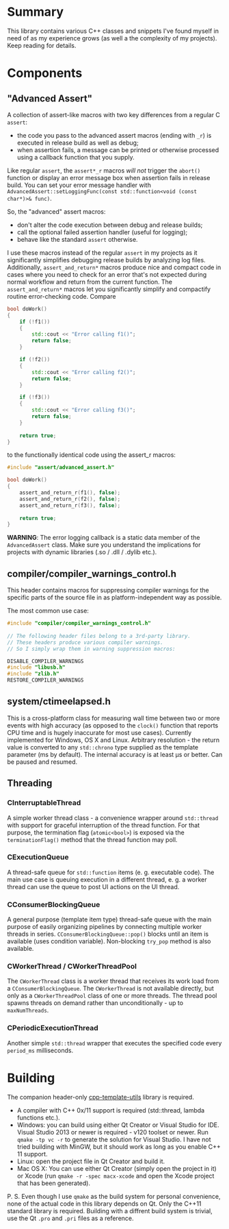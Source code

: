 # Summary

This library contains various C++ classes and snippets I've found myself in need of as my experience grows (as well a the complexity of my projects). Keep reading for details.

# Components

## "Advanced Assert"

A collection of assert-like macros with two key differences from a regular C `assert`:
- the code you pass to the advanced assert macros (ending with `_r`) is executed in release build as well as debug;
- when assertion fails, a message can be printed or otherwise processed using a callback function that you supply.

Like  regular `assert`, the `assert*_r` macros *will not*  trigger the `abort()` function or display an error message box when assertion fails in release build.
You can set your error message handler with `AdvancedAssert::setLoggingFunc(const std::function<void (const char*)>& func)`.

So, the "advanced" assert macros:
- don't alter the code execution between debug and release builds;
- call the optional failed assertion handler (useful for logging);
- behave like the standard `assert` otherwise.

I use these macros instead of the regular `assert` in my projects as it significantly simplifies debugging release builds by analyzing log files. Additionally, `assert_and_return*` macros produce nice and compact code in cases where you need to check for an error that's not expected during normal workflow and return from the current function. The `assert_and_return*` macros let you significantly simplify and compactify routine error-checking code. Compare

```cpp
bool doWork()
{
    if (!f1())
    {
        std::cout << "Error calling f1()";
        return false;
    }

    if (!f2())
    {
        std::cout << "Error calling f2()";
        return false;
    }

    if (!f3())
    {
        std::cout << "Error calling f3()";
        return false;
    }
    
    return true;
}
```
    
to the functionally identical code using the assert_r macros:

```cpp
#include "assert/advanced_assert.h"

bool doWork()
{
    assert_and_return_r(f1(), false);
    assert_and_return_r(f2(), false);
    assert_and_return_r(f3(), false);
    
    return true;
}
```

**WARNING**: The error logging callback is a static data member of the `AdvancedAssert` class. Make sure you understand the implications for projects with dynamic libraries (.so / .dll / .dylib etc.).

## compiler/compiler_warnings_control.h

This header contains macros for suppressing compiler warnings for the specific parts of the source file in as platform-independent way as possible.

The most common use case:

```cpp
#include "compiler/compiler_warnings_control.h"
    
// The following header files belong to a 3rd-party library.
// These headers produce various compiler warnings.
// So I simply wrap them in warning suppression macros:

DISABLE_COMPILER_WARNINGS
#include "libusb.h"
#include "zlib.h"
RESTORE_COMPILER_WARNINGS
```

## system/ctimeelapsed.h

This is a cross-platform class for measuring wall time between two or more events with high accuracy (as opposed to the `clock()` function that reports CPU time and is hugely inaccurate for most use cases).
Currently implemented for Windows, OS X and Linux.
Arbitrary resolution - the return value is converted to any `std::chrono` type supplied as the template parameter (ms by default). The internal accuracy is at least μs or better.
Can be paused and resumed.

## Threading

### CInterruptableThread

A simple worker thread class - a convenience wrapper around `std::thread` with support for graceful interruption of the thread function. For that purpose, the termination flag (`atomic<bool>`) is exposed via the `terminationFlag()` method that the thread function may poll.

### CExecutionQueue

A thread-safe queue for `std::function` items (e. g. executable code). The main use case is queuing execution in a different thread, e. g. a worker thread can use the queue to post UI actions on the UI thread.

### CConsumerBlockingQueue

A general purpose (template item type) thread-safe queue with the main purpose of easily organizing pipelines by connecting multiple worker threads in series. `CConsumerBlockingQueue::pop()` blocks until an item is available (uses condition variable). Non-blocking `try_pop` method is also available.

### CWorkerThread / CWorkerThreadPool

The `CWorkerThread` class is a worker thread that receives its work load from a `CConsumerBlockingQueue`. The `CWorkerThread` is not available directly, but only as a `CWorkerThreadPool` class of one or more threads. The thread pool spawns threads on demand rather than unconditionally - up to `maxNumThreads`.

### CPeriodicExecutionThread

Another simple `std::thread` wrapper that executes the specified code every `period_ms` milliseconds.


# Building

The companion header-only [cpp-template-utils](https://github.com/VioletGiraffe/cpp-template-utils) library is required.

* A compiler with C++ 0x/11 support is required (std::thread, lambda functions etc.).
* Windows: you can build using either Qt Creator or Visual Studio for IDE. Visual Studio 2013 or newer is required - v120 toolset or newer. Run `qmake -tp vc -r` to generate the solution for Visual Studio. I have not tried building with MinGW, but it should work as long as you enable C++ 11 support.
* Linux: open the project file in Qt Creator and build it.
* Mac OS X: You can use either Qt Creator (simply open the project in it) or Xcode (run `qmake -r -spec macx-xcode` and open the Xcode project that has been generated).

P. S. Even though I use `qmake` as the build system for personal convenience, none of the actual code in this library depends on Qt. Only the C++11 standard library is required. Building with a diffrent build system is trivial, use the Qt `.pro` and `.pri` files as a reference.
